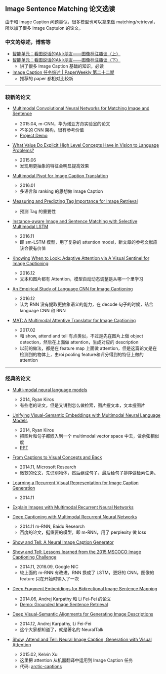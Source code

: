 ## Image Sentence Matching 论文选读

由于和 Image Caption 问题类似，很多模型也可以拿来做 matching/retrieval，所以加了很多 Image Captuion 的论文。

### 中文的综述，博客等

- [智能单元：看图说话的AI小朋友——图像标注趣谈（上）](https://zhuanlan.zhihu.com/p/22408033)
- [智能单元：看图说话的AI小朋友——图像标注趣谈（下）](https://zhuanlan.zhihu.com/p/22520434)
	- 讲了很多 Image Caption 基础的知识，必读
- [Image Caption 任务综述 | PaperWeekly 第二十二期](http://weixin.sogou.com/weixin?type=2&query=Paper+Weekly+Image+Caption)
	- 推荐的 paper 都相对比较新

---

### 较新的论文

- [Multimodal Convolutional Neural Networks for Matching Image and Sentence](https://arxiv.org/abs/1504.06063)
	- 2015.04, m-CNN，华为诺亚方舟实验室的论文
	- 不多的 CNN 架构，很有参考价值
	- [Project Demo](http://mcnn.noahlab.com.hk/project.html)

- [What Value Do Explicit High Level Concepts Have in Vision to Language Problems?](https://arxiv.org/abs/1506.01144)
	- 2015.06
	- 发现用更抽象的特征会明显提高效果

- [Multimodal Pivot for Image Caption Translation](https://arxiv.org/abs/1601.03916)
	- 2016.01
	- 多语言和 ranking 的思想做 Image Caption 

- [Measuring and Predicting Tag Importance for Image Retrieval](https://arxiv.org/abs/1602.08680)
	- 预测 Tag 的重要性

- [Instance-aware Image and Sentence Matching with Selective Multimodal LSTM](https://arxiv.org/abs/1611.05588)
	- 2016.11
	- 即 sm-LSTM 模型，用了复杂的 attention model，新文章的参考文献应该会很有价值

- [Knowing When to Look: Adaptive Attention via A Visual Sentinel for Image Captioning](https://arxiv.org/abs/1612.01887)
	- 2016.12
	- 文本和图片都有 Attention，模型自动动态调整是从哪一个里学习

- [An Empirical Study of Language CNN for Image Captioning](https://arxiv.org/abs/1612.07086)
	- 2016.12
	- 认为 RNN 没有提取更抽象语义的能力，在 decode 句子的时候，结合 language CNN 和 RNN 

- [MAT: A Multimodal Attentive Translator for Image Captioning](https://arxiv.org/abs/1702.05658)
	- 2017.02
	- 和 show, attend and tell 有点类似，不过是先在图片上做 object detection，然后在上面做 attention，生成对应的 description
	- 以前的做法，都是在 feature map 上面做 attention，但是这篇论文是在检测到的物体上，由roi pooling feature和评分得到的特征上做的 attention

---

### 经典的论文

- [Multi-modal neural language models](http://www.cs.toronto.edu/~rkiros/papers/mnlm2013.pdf)
	- 2014, Ryan Kiros
	- 有些老的论文，但是又讲到怎么做检索，图片搜文本，文本搜图片

- [Unifying Visual-Semantic Embeddings with Multimodal Neural Language Models](https://arxiv.org/abs/1411.2539)
	- 2014, Ryan Kiros
	- 把图片和句子都嵌入到一个 multimodal vector space 中去，做余弦相似度
	- [PPT](http://www.cs.toronto.edu/~fidler/slides/2017/CSC2539/DavidMadras-CSC2539.pdf)

- [From Captions to Visual Concepts and Back](https://arxiv.org/abs/1411.4952)
	- 2014.11, Microsoft Research
	- 微软的论文，先识别物体，然后组成句子，最后给句子排序做检索任务。

- [Learning a Recurrent Visual Representation for Image Caption Generation](https://arxiv.org/abs/1411.5654)
	- 2014.11

- [Explain Images with Multimodal Recurrent Neural Networks](https://arxiv.org/abs/1410.1090)
- [Deep Captioning with Multimodal Recurrent Neural Networks](https://arxiv.org/abs/1412.6632)
	- 2014.11 m-RNN, Baidu Research
	- 百度的论文，挺重要的模型，即 m-RNN，用了 perplexity 做 loss

- [Show and Tell: A Neural Image Caption Generator](https://arxiv.org/abs/1411.4555)
- [Show and Tell: Lessons learned from the 2015 MSCOCO Image Captioning Challenge](https://arxiv.org/abs/1609.06647)
	- 2014.11, 2016.09, Google NIC
	- 较上面的 m-RNN 有改进，RNN 换成了 LSTM，更好的 CNN，图像的 feature 只在开始时输入了一次

- [Deep Fragment Embeddings for Bidirectional Image Sentence Mapping](https://arxiv.org/abs/1406.5679)
	- 2014.06, Andrej Karpathy 和 Li Fei-Fei 的论文
	- [Demo: Grounded Image Sentence Retrieval](http://cs.stanford.edu/people/karpathy/deepimagesent/rankingdemo/)

- [Deep Visual-Semantic Alignments for Generating Image Descriptions](https://arxiv.org/abs/1412.2306)
	- 2014.12, Andrej Karpathy, Li Fei-Fei
	- 这个大家都知道了，就是著名的 NeuralTalk

- [Show, Attend and Tell: Neural Image Caption, Generation with Visual Attention](https://arxiv.org/abs/1502.03044)
	- 2015.02, Kelvin Xu
	- 这里把 attention 从机器翻译中运用到 Image Caption 任务
	- 代码: [arctic-captions](https://github.com/kelvinxu/arctic-captions)

